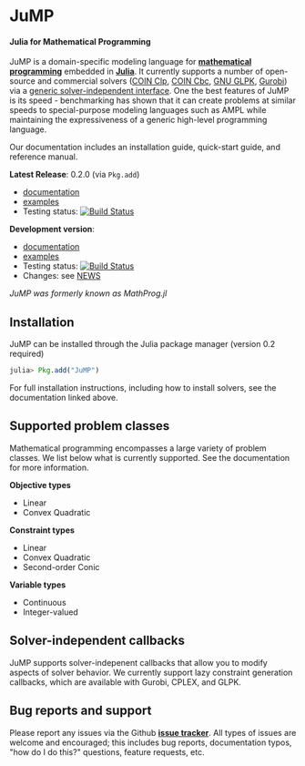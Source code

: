 JuMP
====
#### Julia for Mathematical Programming

JuMP is a domain-specific modeling language for **[mathematical programming]**
embedded in **[Julia]**. It currently supports a number of open-source and
commercial solvers ([COIN Clp], [COIN Cbc], [GNU GLPK], [Gurobi]) via a 
[generic solver-independent interface](https://github.com/JuliaOpt/MathProgBase.jl). 
One the best features of JuMP is its speed - benchmarking has shown that it
can create problems at similar speeds to special-purpose modeling languages
such as AMPL while maintaining the expressiveness of a generic high-level 
programming language.

Our documentation includes an installation guide, quick-start guide, and reference manual. 

**Latest Release**: 0.2.0 (via ``Pkg.add``) 
  * [documentation](https://jump.readthedocs.org/en/release-0.2/jump.html#installation-guide) 
  * [examples](https://github.com/JuliaOpt/JuMP.jl/tree/release-0.2/examples) 
  * Testing status: [![Build Status](https://travis-ci.org/JuliaOpt/JuMP.jl.png?branch=release-0.2)](https://travis-ci.org/JuliaOpt/JuMP.jl)


**Development version**: 
  * [documentation](https://jump.readthedocs.org/en/latest/jump.html#installation-guide)
  * [examples](https://github.com/JuliaOpt/JuMP.jl/tree/master/examples) 
  * Testing status: [![Build Status](https://travis-ci.org/JuliaOpt/JuMP.jl.png?branch=master)](https://travis-ci.org/JuliaOpt/JuMP.jl)
  * Changes: see [NEWS](https://github.com/JuliaOpt/JuMP.jl/tree/master/NEWS.md)

*JuMP was formerly known as MathProg.jl*

## Installation

JuMP can be installed through the Julia package manager (version 0.2 required)

```julia
julia> Pkg.add("JuMP")
```

For full installation instructions, including how to install solvers, see the documentation linked above. 



## Supported problem classes

Mathematical programming encompasses a large variety of problem classes. 
We list below what is currently supported. See the documentation for more information. 

**Objective types**

* Linear
* Convex Quadratic

**Constraint types**

* Linear
* Convex Quadratic
* Second-order Conic

**Variable types**

* Continuous
* Integer-valued

## Solver-independent callbacks

JuMP supports solver-indepenent callbacks that allow you to modify aspects of solver behavior.
We currently support lazy constraint generation callbacks, which are available with
Gurobi, CPLEX, and GLPK.

## Bug reports and support

Please report any issues via the Github **[issue tracker]**. All types of issues are welcome and encouraged; this includes bug reports, documentation typos, "how do I do this?" questions, feature requests, etc.


[issue tracker]: https://github.com/JuliaOpt/JuMP.jl/issues
[mathematical programming]: http://en.wikipedia.org/wiki/Mathematical_optimization
[Julia]: http://julialang.org/
[COIN Clp]: https://github.com/mlubin/Clp.jl
[COIN Cbc]: https://github.com/mlubin/Cbc.jl
[GNU GLPK]: http://www.gnu.org/software/glpk/
[Gurobi]: http://www.gurobi.com/
